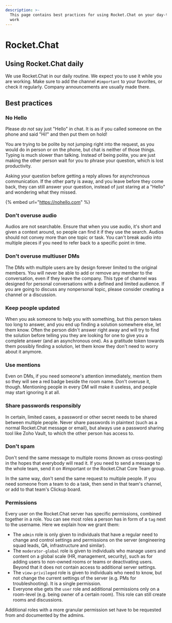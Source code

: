 ```yaml
---
description: >-
  This page contains best practices for using Rocket.Chat on your day-to-day
  work
---
```


# Rocket.Chat

## Using Rocket.Chat daily

We use Rocket.Chat in our daily routine. We expect you to use it while you are working. Make sure to add the channel `#important` to your favorites, or check it regularly. Company announcements are usually made there.

## Best practices

### No Hello

Please _do not_ say just "Hello" in chat. It is as if you called someone on the phone and said "Hi!" and then put them on hold!

You are trying to be polite by not jumping right into the request, as you would do in person or on the phone, but chat is neither of those things. Typing is much slower than talking. Instead of being polite, you are just making the other person wait for you to phrase your question, which is lost productivity.

Asking your question before getting a reply allows for asynchronous communication. If the other party is away, and you leave before they come back, they can still answer your question, instead of just staring at a "Hello" and wondering what they missed.

{% embed url="https://nohello.com" %}

### Don't overuse audio

Audios are not searchable. Ensure that when you use audio, it's short and given a context around, so people can find it if they use the search. Audios should not convey more than one topic or task. You can't break audio into multiple pieces if you need to refer back to a specific point in time. 

### Don't overuse multiuser DMs

The DMs with multiple users are by design forever limited to the original members. You will never be able to add or remove any member to the conversation, even if they leave the company. This type of channel was designed for personal conversations with a defined and limited audience. If you are going to discuss any nonpersonal topic, please consider creating a channel or a discussion.

### Keep people updated

When you ask someone to help you with something, but this person takes too long to answer, and you end up finding a solution somewhere else, let them know. Often the person didn't answer right away and will try to find the solution before telling you they are looking for one to give you a complete answer \(and an asynchronous one\). As a gratitude token towards them possibly finding a solution, let them know they don't need to worry about it anymore.

### Use mentions

Even on DMs, if you need someone's attention immediately, mention them so they will see a red badge beside the room name. Don't overuse it, though. Mentioning people in every DM will make it useless, and people may start ignoring it at all.

### Share passwords responsibly

In certain, limited cases, a password or other secret needs to be shared between multiple people. Never share passwords in plaintext \(such as a normal Rocket.Chat message or email\), but always use a password sharing tool like Zoho Vault, to which the other person has access to.

### Don't spam

Don't send the same message to multiple rooms \(known as cross-posting\) in the hopes that everybody will read it. If you need to send a message to the whole team, send it on \#important or the Rocket.Chat Core Team group.

In the same way, don't send the same request to multiple people. If you need someone from a team to do a task, then send in that team's channel, or add to that team's Clickup board.

### Permissions

Every user on the Rocket.Chat server has specific permissions, combined together in a role. You can see most roles a person has in form of a `tag` next to the username. Here we explain how we grant them:

* The `admin` role is only given to individuals that have a regular need to change and control settings and permissions on the server \(engineering squad leads, QA, infrastructure and similar\). 
* The `moderator-global` role is given to individuals who manage users and content on a global scale \(HR, management, security\), such as for adding users to non-owned rooms or teams or deactivating users. Beyond that it does not contain access to additional server settings. 
* The `view-privileged` role is given to individuals who need to know, but not change the current settings of the server \(e.g. PMs for troubleshooting\). It is a single permission.
* Everyone else gets the `user` role and additional permissions only on a room-level \(e.g. being owner of a certain room\). This role can still create rooms and discussions. 

Additional roles with a more granular permission set have to be requested from and documented by the admins.

